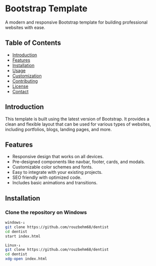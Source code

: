 # Bootstrap Template

A modern and responsive Bootstrap template for building professional websites with ease.

## Table of Contents

- [Introduction](#introduction)
- [Features](#features)
- [Installation](#installation)
- [Usage](#usage)
- [Customization](#customization)
- [Contributing](#contributing)
- [License](#license)
- [Contact](#contact)

## Introduction

This template is built using the latest version of Bootstrap. It provides a clean and flexible layout that can be used for various types of websites, including portfolios, blogs, landing pages, and more.

## Features

- Responsive design that works on all devices.
- Pre-designed components like navbar, footer, cards, and modals.
- Customizable color schemes and fonts.
- Easy to integrate with your existing projects.
- SEO friendly with optimized code.
- Includes basic animations and transitions.

## Installation

### Clone the repository on Windows 

```bash
windows-↓
git clone https://github.com/rouzbehm68/dentist
cd dentist
start index.html

Linux-↓
git clone https://github.com/rouzbehm68/dentist
cd dentist
xdg-open index.html

